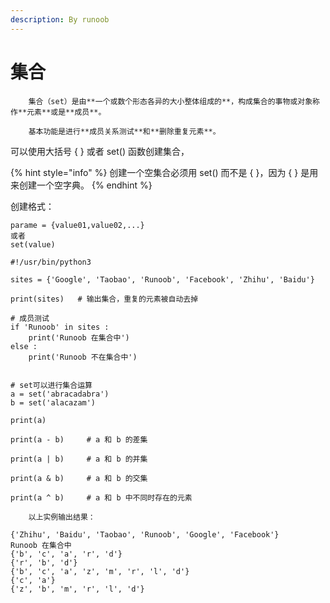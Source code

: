 ```yaml
---
description: By runoob
---
```


# 集合

        集合（set）是由**一个或数个形态各异的大小整体组成的**，构成集合的事物或对象称作**元素**或是**成员**。

        基本功能是进行**成员关系测试**和**删除重复元素**。

可以使用大括号 { } 或者 set\(\) 函数创建集合，

{% hint style="info" %}
创建一个空集合必须用 set\(\) 而不是 { }，因为 { } 是用来创建一个空字典。
{% endhint %}

创建格式：

```text
parame = {value01,value02,...}
或者
set(value)
```

```text
#!/usr/bin/python3

sites = {'Google', 'Taobao', 'Runoob', 'Facebook', 'Zhihu', 'Baidu'}

print(sites)   # 输出集合，重复的元素被自动去掉

# 成员测试
if 'Runoob' in sites :
    print('Runoob 在集合中')
else :
    print('Runoob 不在集合中')


# set可以进行集合运算
a = set('abracadabra')
b = set('alacazam')

print(a)

print(a - b)     # a 和 b 的差集

print(a | b)     # a 和 b 的并集

print(a & b)     # a 和 b 的交集

print(a ^ b)     # a 和 b 中不同时存在的元素
```

        以上实例输出结果：

```text
{'Zhihu', 'Baidu', 'Taobao', 'Runoob', 'Google', 'Facebook'}
Runoob 在集合中
{'b', 'c', 'a', 'r', 'd'}
{'r', 'b', 'd'}
{'b', 'c', 'a', 'z', 'm', 'r', 'l', 'd'}
{'c', 'a'}
{'z', 'b', 'm', 'r', 'l', 'd'}
```


